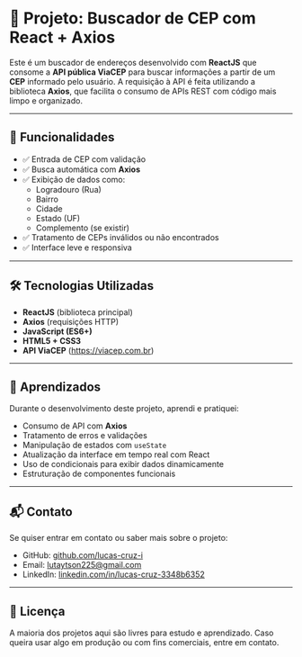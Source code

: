 # 📍 Projeto: Buscador de CEP com React + Axios 

Este é um buscador de endereços desenvolvido com **ReactJS** que consome a **API pública ViaCEP** para buscar informações a partir de um **CEP** informado pelo usuário. A requisição à API é feita utilizando a biblioteca **Axios**, que facilita o consumo de APIs REST com código mais limpo e organizado.

---

## 📁 Funcionalidades

- ✅ Entrada de CEP com validação
- ✅ Busca automática com **Axios**
- ✅ Exibição de dados como:
  - Logradouro (Rua)
  - Bairro
  - Cidade
  - Estado (UF)
  - Complemento (se existir)
- ✅ Tratamento de CEPs inválidos ou não encontrados
- ✅ Interface leve e responsiva

---

## 🛠️ Tecnologias Utilizadas

- **ReactJS** (biblioteca principal)
- **Axios** (requisições HTTP)
- **JavaScript (ES6+)**
- **HTML5 + CSS3**
- **API ViaCEP** (https://viacep.com.br)

---

## 🧠 Aprendizados

Durante o desenvolvimento deste projeto, aprendi e pratiquei:

- Consumo de API com **Axios**
- Tratamento de erros e validações
- Manipulação de estados com `useState`
- Atualização da interface em tempo real com React
- Uso de condicionais para exibir dados dinamicamente
- Estruturação de componentes funcionais

---

## 📬 Contato

Se quiser entrar em contato ou saber mais sobre o projeto:

- GitHub: [github.com/lucas-cruz-i](https://github.com/lucas-cruz-i)
- Email: lutaytson225@gmail.com
- LinkedIn: [linkedin.com/in/lucas-cruz-3348b6352](https://www.linkedin.com/in/lucas-cruz-3348b6352/?originalSubdomain=br)

---

## 📄 Licença

A maioria dos projetos aqui são livres para estudo e aprendizado. Caso queira usar algo em produção ou com fins comerciais, entre em contato.
